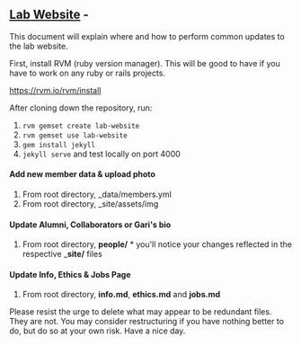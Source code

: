 ## [Lab Website](https://github.com/cliffordlab/cliffordlab.github.io) -

This document will explain where and how to perform common updates to the lab website.

First, install RVM (ruby version manager).  This will be good to have if you have to work on any ruby or rails projects.

https://rvm.io/rvm/install

After cloning down the repository, run:

  1. ```rvm gemset create lab-website```
  2. ```rvm gemset use lab-website```
  3. ```gem install jekyll```
  4. ```jekyll serve``` and test locally on port 4000

#### Add new member data & upload photo

  1. From root directory, _data/members.yml
  2. From root directory, _site/assets/img

#### Update Alumni, Collaborators or Gari's bio
  1. From root directory, __people/__
    * you'll notice your changes reflected in the respective ___site/__ files

#### Update Info, Ethics & Jobs Page
  1. From root directory, __info.md__, __ethics.md__ and __jobs.md__

Please resist the urge to delete what may appear to be redundant files. They are not.  You may consider restructuring if you have nothing better to do, but do so at your own risk. Have a nice day.
